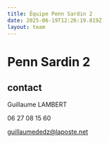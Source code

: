 ```yaml
---
title: Équipe Penn Sardin 2
date: 2025-06-19T12:26:19.819Z
layout: team
---
```


# Penn Sardin 2



## contact 

Guillaume LAMBERT

06 27 08 15 60

guillaumededz@laposte.net

